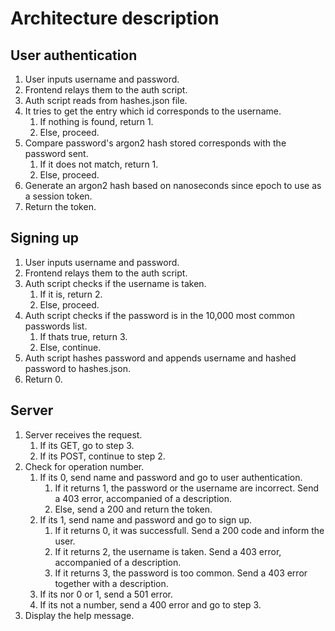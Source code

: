 # Architecture description

## User authentication

1. User inputs username and password.
2. Frontend relays them to the auth script.
3. Auth script reads from hashes.json file.
4. It tries to get the entry which id corresponds to the username.
	1. If nothing is found, return 1.
	2. Else, proceed.
5. Compare password's argon2 hash stored corresponds with the password sent.
	1. If it does not match, return 1.
	2. Else, proceed.
6. Generate an argon2 hash based on nanoseconds since epoch to use as a session token.
7. Return the token.

## Signing up

1. User inputs username and password.
2. Frontend relays them to the auth script.
3. Auth script checks if the username is taken.
	1. If it is, return 2.
	2. Else, proceed.
4. Auth script checks if the password is in the 10,000 most common passwords list.
	1. If thats true, return 3.
	2. Else, continue.
5. Auth script hashes password and appends username and hashed password to hashes.json.
6. Return 0.

## Server

1. Server receives the request.
	1. If its GET, go to step 3.
	2. If its POST, continue to step 2.
2. Check for operation number.
	1. If its 0, send name and password and go to user authentication.
		1. If it returns 1, the password or the username are incorrect. Send a 403 error, accompanied of a description.
		2. Else, send a 200 and return the token.
	2. If its 1, send name and password and go to sign up.
		1. If it returns 0, it was successfull. Send a 200 code and inform the user.
		2. If it returns 2, the username is taken. Send a 403 error, accompanied of a description.
		3. If it returns 3, the password is too common. Send a 403 error together with a description.
	3. If its nor 0 or 1, send a 501 error.
	4. If its not a number, send a 400 error and go to step 3.
3. Display the help message.